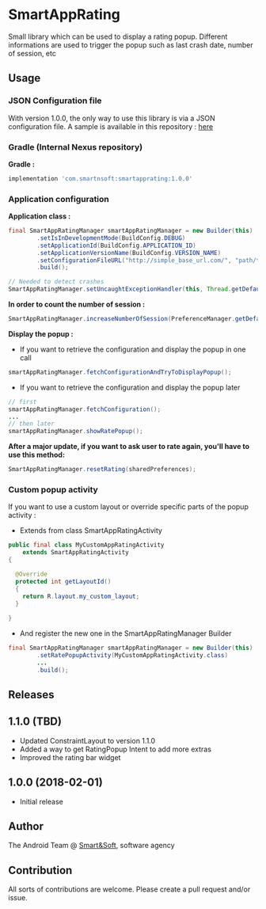 # SmartAppRating

Small library which can be used to display a rating popup. Different informations are used to trigger the popup such as last crash date, number of session, etc

## Usage

### JSON Configuration file

With version 1.0.0, the only way to use this library is via a JSON configuration file.
A sample is available in this repository : [here](rateConfiguration.json)

### Gradle (Internal Nexus repository)

**Gradle :**

```groovy
implementation 'com.smartnsoft:smartapprating:1.0.0'
```

### Application configuration

**Application class :**

```java
final SmartAppRatingManager smartAppRatingManager = new Builder(this)
        .setIsInDevelopmentMode(BuildConfig.DEBUG)
        .setApplicationId(BuildConfig.APPLICATION_ID)
        .setApplicationVersionName(BuildConfig.VERSION_NAME)
        .setConfigurationFileURL("http://simple_base_url.com/", "path/to/configuration/file")
        .build();

// Needed to detect crashes
SmartAppRatingManager.setUncaughtExceptionHandler(this, Thread.getDefaultUncaughtExceptionHandler());
```
**In order to count the number of session :**

```java
SmartAppRatingManager.increaseNumberOfSession(PreferenceManager.getDefaultSharedPreferences(this));
```

**Display the popup :**

* If you want to retrieve the configuration and display the popup in one call

```java
smartAppRatingManager.fetchConfigurationAndTryToDisplayPopup();
```

* If you want to retrieve the configuration and display the popup later

```java
// first
smartAppRatingManager.fetchConfiguration();
...
// then later
smartAppRatingManager.showRatePopup();
```

**After a major update, if you want to ask user to rate again, you'll have to use this method:**

```java
SmartAppRatingManager.resetRating(sharedPreferences);
```

### Custom popup activity

If you want to use a custom layout or override specific parts of the popup activity :

* Extends from class SmartAppRatingActivity

```java
public final class MyCustomAppRatingActivity
    extends SmartAppRatingActivity
{

  @Override
  protected int getLayoutId()
  {
    return R.layout.my_custom_layout;
  }
  
}
```

* And register the new one in the SmartAppRatingManager Builder

```java
final SmartAppRatingManager smartAppRatingManager = new Builder(this)
        .setRatePopupActivity(MyCustomAppRatingActivity.class)
        ...
        .build();
```

## Releases

## 1.1.0 (TBD)
* Updated ConstraintLayout to version 1.1.0
* Added a way to get RatingPopup Intent to add more extras
* Improved the rating bar widget

## 1.0.0 (2018-02-01)
* Initial release

## Author

The Android Team @ [Smart&Soft](http://www.smartnsoft.com/), software agency

## Contribution
All sorts of contributions are welcome. Please create a pull request and/or issue.
